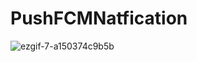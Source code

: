 # PushFCMNatfication
![ezgif-7-a150374c9b5b](https://user-images.githubusercontent.com/42911937/80058128-c21ba880-8528-11ea-9d67-689ecd6ca982.gif)
